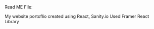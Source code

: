 Read ME File: 

  My website portoflio created using React, Sanity.io
    Used Framer React Library 
